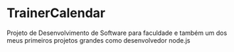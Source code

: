 # TrainerCalendar
Projeto de Desenvolvimento de Software para faculdade e também um dos meus primeiros projetos grandes como desenvolvedor node.js
